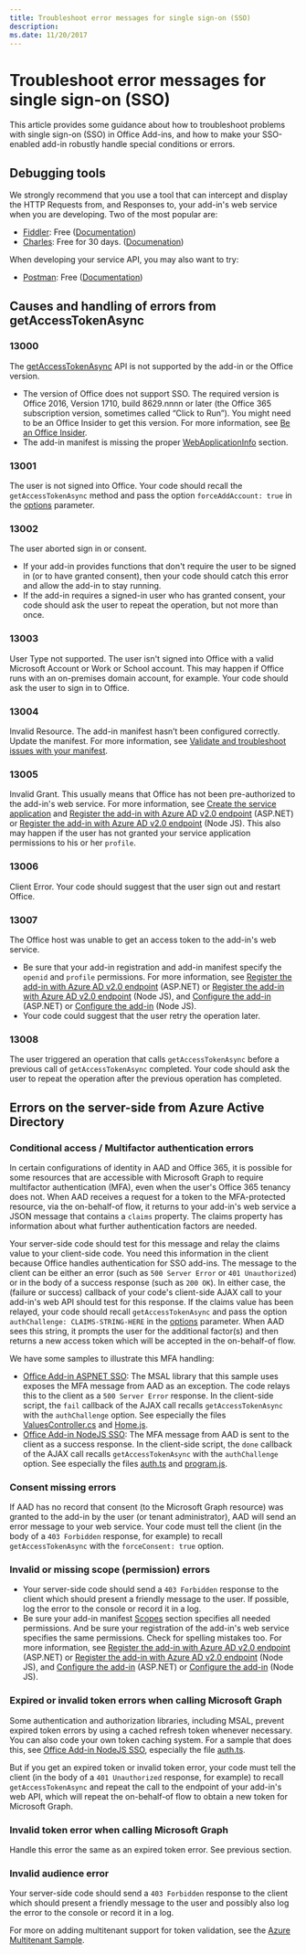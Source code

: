 ```yaml
---
title: Troubleshoot error messages for single sign-on (SSO)
description: 
ms.date: 11/20/2017 
---
```


# Troubleshoot error messages for single sign-on (SSO)

This article provides some guidance about how to troubleshoot problems with single sign-on (SSO) in Office Add-ins, and how to make your SSO-enabled add-in robustly handle special conditions or errors.

## Debugging tools

We strongly recommend that you use a tool that can intercept and display the HTTP Requests from, and Responses to, your add-in's web service when you are developing. Two of the most popular are: 

- [Fiddler](http://www.telerik.com/fiddler): Free ([Documentation](http://docs.telerik.com/fiddler/configure-fiddler/tasks/configurefiddler))
- [Charles](https://www.charlesproxy.com/): Free for 30 days. ([Documenation](https://www.charlesproxy.com/documentation/))

When developing your service API, you may also want to try:

- [Postman](http://www.getpostman.com/postman): Free ([Documentation](https://www.getpostman.com/docs/))

## Causes and handling of errors from getAccessTokenAsync

### 13000

The [getAccessTokenAsync](../../reference/shared/office.context.auth.getAccessTokenAsync.md) API is not supported by the add-in or the Office version. 

- The version of Office does not support SSO. The required version is Office 2016, Version 1710, build 8629.nnnn or later (the Office 365 subscription version, sometimes called “Click to Run”). You might need to be an Office Insider to get this version. For more information, see [Be an Office Insider](https://products.office.com/en-us/office-insider?tab=tab-1). 
- The add-in manifest is missing the proper [WebApplicationInfo](../../reference/manifest/webapplicationinfo.md) section.

### 13001

The user is not signed into Office. Your code should recall the `getAccessTokenAsync` method and pass the option `forceAddAccount: true` in the [options](../../reference/shared/office.context.auth.getAccessTokenAsync.md#parameters) parameter. 

### 13002

The user aborted sign in or consent. 
- If your add-in provides functions that don't require the user to be signed in (or to have granted consent), then your code should catch this error and allow the add-in to stay running.
- If the add-in requires a signed-in user who has granted consent, your code should ask the user to repeat the operation, but not more than once. 

### 13003

User Type not supported. The user isn't signed into Office with a valid Microsoft Account or Work or School account. This may happen if Office runs with an on-premises domain account, for example. Your code should ask the user to sign in to Office.

### 13004

Invalid Resource. The add-in manifest hasn’t been configured correctly. Update the manifest. For more information, see [Validate and troubleshoot issues with your manifest](troubleshoot-manifest.md).

### 13005

Invalid Grant. This usually means that Office has not been pre-authorized to the add-in's web service. For more information, see [Create the service application](../../docs/develop/sso-in-office-add-ins.md#create-the-service-application) and [Register the add-in with Azure AD v2.0 endpoint](../../docs/develop/create-sso-office-add-ins-aspnet.md#register-the-add-in-with-azure-ad-v2-0-endpoint) (ASP.NET) or [Register the add-in with Azure AD v2.0 endpoint](../../docs/develop/create-sso-office-add-ins-nodejs.md#register-the-add-in-with-azure-ad-v2-0-endpoint) (Node JS). This also may happen if the user has not granted your service application permissions to his or her `profile`.

### 13006

Client Error. Your code should suggest that the user sign out and restart Office.

### 13007

The Office host was unable to get an access token to the add-in's web service.
- Be sure that your add-in registration and add-in manifest specify the `openid` and `profile` permissions. For more information, see [Register the add-in with Azure AD v2.0 endpoint](../../docs/develop/create-sso-office-add-ins-aspnet.md#register-the-add-in-with-azure-ad-v2-0-endpoint) (ASP.NET) or [Register the add-in with Azure AD v2.0 endpoint](../../docs/develop/create-sso-office-add-ins-nodejs.md#register-the-add-in-with-azure-ad-v2-0-endpoint) (Node JS), and [Configure the add-in](../../docs/develop/create-sso-office-add-ins-aspnet.md#configure-the-add-in) (ASP.NET) or [Configure the add-in](../../docs/develop/create-sso-office-add-ins-nodejs.md#configure-the-add-in) (Node JS).
- Your code could suggest that the user retry the operation later.

### 13008

The user triggered an operation that calls `getAccessTokenAsync` before a previous call of `getAccessTokenAsync` completed. Your code should ask the user to repeat the operation after the previous operation has completed.

## Errors on the server-side from Azure Active Directory

### Conditional access / Multifactor authentication errors
 
In certain configurations of identity in AAD and Office 365, it is possible for some resources that are accessible with Microsoft Graph to require multifactor authentication (MFA), even when the user's Office 365 tenancy does not. When AAD receives a request for a token to the MFA-protected resource, via the on-behalf-of flow, it returns to your add-in's web service a JSON message that contains a `claims` property. The claims property has information about what further authentication factors are needed. 

Your server-side code should test for this message and relay the claims value to your client-side code. You need this information in the client because Office handles authentication for SSO add-ins. The message to the client can be either an error (such as `500 Server Error` or `401 Unauthorized`) or in the body of a success response (such as `200 OK`). In either case, the (failure or success) callback of your code's client-side AJAX call to your add-in's web API should test for this response. If the claims value has been relayed, your code should recall `getAccessTokenAsync` and pass the option `authChallenge: CLAIMS-STRING-HERE` in the [options](../../reference/shared/office.context.auth.getAccessTokenAsync.md#parameters) parameter. When AAD sees this string, it prompts the user for the additional factor(s) and then returns a new access token which will be accepted in the on-behalf-of flow.

We have some samples to illustrate this MFA handling: 

- [Office Add-in ASPNET SSO](https://github.com/OfficeDev/Office-Add-in-ASPNET-SSO): The MSAL library that this sample uses exposes the MFA message from AAD as an exception. The code relays this to the client as a `500 Server Error` response. In the client-side script, the `fail` callback of the AJAX call recalls `getAccessTokenAsync` with the `authChallenge` option. See especially the files [ValuesController.cs](https://github.com/OfficeDev/Office-Add-in-ASPNET-SSO/blob/master/Complete/Office-Add-in-ASPNET-SSO-WebAPI/Controllers/ValuesController.cs) and [Home.js](https://github.com/OfficeDev/Office-Add-in-ASPNET-SSO/blob/master/Complete/Office-Add-in-ASPNET-SSO-WebAPI/Scripts/Home.js).
- [Office Add-in NodeJS SSO](https://github.com/OfficeDev/Office-Add-in-NodeJS-SSO): The MFA message from AAD is sent to the client as a success response. In the client-side script, the `done` callback of the AJAX call recalls `getAccessTokenAsync` with the `authChallenge` option. See especially the files [auth.ts](https://github.com/OfficeDev/Office-Add-in-NodeJS-SSO/blob/master/Completed/src/auth.ts) and [program.js](https://github.com/OfficeDev/Office-Add-in-NodeJS-SSO/blob/master/Completed/public/program.js).

### Consent missing errors

If AAD has no record that consent (to the Microsoft Graph resource) was granted to the add-in by the user (or tenant administrator), AAD will send an error message to your web service. Your code must tell the client (in the body of a `403 Forbidden` response, for example) to recall `getAccessTokenAsync` with the `forceConsent: true` option.

### Invalid or missing scope (permission) errors

- Your server-side code should send a `403 Forbidden` response to the client which should present a friendly message to the user. If possible, log the error to the console or record it in a log.
- Be sure your add-in manifest [Scopes](../../reference/manifest/scopes.md)  section specifies all needed permissions. And be sure your registration of the add-in's web service specifies the same permissions. Check for spelling mistakes too. For more information, see [Register the add-in with Azure AD v2.0 endpoint](../../docs/develop/create-sso-office-add-ins-aspnet.md#register-the-add-in-with-azure-ad-v2-0-endpoint) (ASP.NET) or [Register the add-in with Azure AD v2.0 endpoint](../../docs/develop/create-sso-office-add-ins-nodejs.md#register-the-add-in-with-azure-ad-v2-0-endpoint) (Node JS), and [Configure the add-in](../../docs/develop/create-sso-office-add-ins-aspnet.md#configure-the-add-in) (ASP.NET) or [Configure the add-in](../../docs/develop/create-sso-office-add-ins-nodejs.md#configure-the-add-in) (Node JS).

### Expired or invalid token errors when calling Microsoft Graph

Some authentication and authorization libraries, including MSAL, prevent expired token errors by using a cached refresh token whenever necessary. You can also code your own token caching system. For a sample that does this, see [Office Add-in NodeJS SSO](https://github.com/OfficeDev/Office-Add-in-NodeJS-SSO), especially the file [auth.ts](https://github.com/OfficeDev/Office-Add-in-NodeJS-SSO/blob/master/Completed/src/auth.ts).

But if you get an expired token or invalid token error, your code must tell the client (in the body of a `401 Unauthorized` response, for example) to recall `getAccessTokenAsync` and repeat the call to the endpoint of your add-in's web API, which will repeat the on-behalf-of flow to obtain a new token for Microsoft Graph. 

### Invalid token error when calling Microsoft Graph

Handle this error the same as an expired token error. See previous section.

### Invalid audience error

Your server-side code should send a `403 Forbidden` response to the client which should present a friendly message to the user and possibly also log the error to the console or record it in a log.

For more on adding multitenant support for token validation, see the [Azure Multitenant Sample](https://github.com/Azure-Samples/active-directory-dotnet-webapp-webapi-multitenant-openidconnect).
